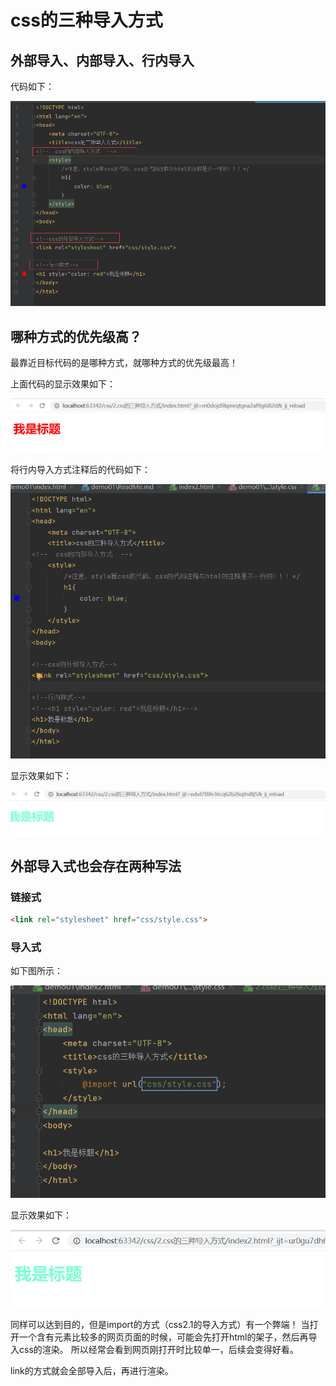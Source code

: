 # css的三种导入方式
## 外部导入、内部导入、行内导入
代码如下：

![img.png](img.png)

## 哪种方式的优先级高？
最靠近目标代码的是哪种方式，就哪种方式的优先级最高！

上面代码的显示效果如下：

![img_1.png](img_1.png)

将行内导入方式注释后的代码如下：

![img_2.png](img_2.png)

显示效果如下：

![img_3.png](img_3.png)

## 外部导入式也会存在两种写法
### 链接式
```html
<link rel="stylesheet" href="css/style.css">
```
### 导入式
如下图所示：

![img_4.png](img_4.png)

显示效果如下：

![img_5.png](img_5.png)

同样可以达到目的，但是import的方式（css2.1的导入方式）有一个弊端！
当打开一个含有元素比较多的网页页面的时候，可能会先打开html的架子，然后再导入css的渲染。
所以经常会看到网页刚打开时比较单一，后续会变得好看。

link的方式就会全部导入后，再进行渲染。